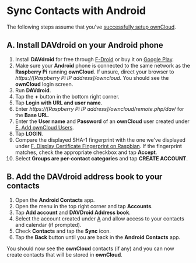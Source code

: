 # Sync Contacts with Android

The following steps assume that you've [successfully setup ownCloud](../README.md).

## A. Install DAVdroid on your Android phone
1. Install **DAVdroid** for free through [F-Droid](https://f-droid.org/packages/at.bitfire.davdroid/) or buy it on
   [Google Play](https://play.google.com/store/apps/details?id=at.bitfire.davdroid).
2. Make sure your **Android** phone is connected to the same network as the **Raspberry Pi** running **ownCloud**. If
   unsure, direct your browser to *https://[Raspberry Pi IP address]/owncloud*. You should see the **ownCloud** login
   screen. 
3. Run **DAVdroid**.
4. Tap the **+** button in the bottom right corner.
5. Tap **Login with URL and user name**.
6. Enter *https://[Raspberry Pi IP address]/owncloud/remote.php/dav/* for the **Base URL**.
7. Enter the **User name** and **Password** of an **ownCloud** user created under
   [E. Add ownCloud Users](../README.md#e-add-owncloud-users).
8. Tap **LOGIN**.
9. Compare the displayed SHA-1 fingerprint with the one we've displayed under
   [F. Display Certificate Fingerprint on Raspbian](../README.md#f-display-cerificate-fingerprint-on-raspbian).
   If the fingerprint matches, check the appropriate checkbox and tap **Accept**.
10. Select **Groups are per-contact categories** and tap **CREATE ACCOUNT**.

## B. Add the DAVdroid address book to your contacts
1. Open the **Android Contacts** app.
2. Open the menu in the top right corner and tap **Accounts**.
3. Tap **Add account** and **DAVDroid Address book**.
4. Select the account created under [A](#a-install-davdroid-on-your-android-phone) and allow access to your contacts and
   calendar (if prompted).
5. Check **Contacts** and tap the **Sync** icon.
6. Tap the **Back** button until you are back in the **Android Contacts** app.

You should now see the **ownCloud** contacts (if any) and you can now create contacts that will be stored in
**ownCloud**.
   
